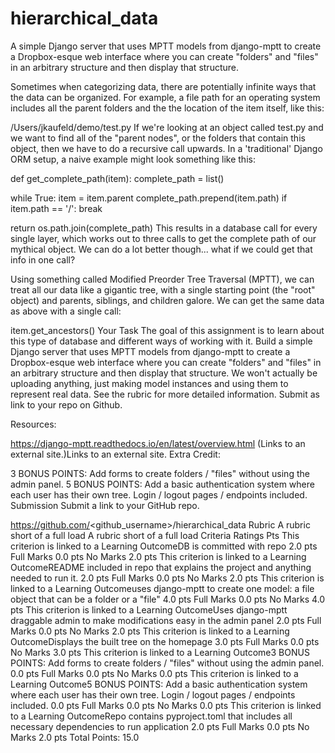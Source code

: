 # hierarchical_data
A simple Django server that uses MPTT models from django-mptt to create a Dropbox-esque web interface where you can create "folders" and "files" in an arbitrary structure and then display that structure.

Sometimes when categorizing data, there are potentially infinite ways that the data can be organized. For example, a file path for an operating system includes all the parent folders and the the location of the item itself, like this:

/Users/jkaufeld/demo/test.py
If we're looking at an object called test.py and we want to find all of the "parent nodes", or the folders that contain this object, then we have to do a recursive call upwards. In a 'traditional' Django ORM setup, a naive example might look something like this:

def get_complete_path(item):
  complete_path = list()

  while True:
   item = item.parent
   complete_path.prepend(item.path)
   if item.path == '/':
     break

  return os.path.join(complete_path)
This results in a database call for every single layer, which works out to three calls to get the complete path of our mythical object. We can do a lot better though... what if we could get that info in one call?

Using something called Modified Preorder Tree Traversal (MPTT), we can treat all our data like a gigantic tree, with a single starting point (the "root" object) and parents, siblings, and children galore. We can get the same data as above with a single call:

item.get_ancestors()
Your Task
The goal of this assignment is to learn about this type of database and different ways of working with it. Build a simple Django server that uses MPTT models from django-mptt to create a Dropbox-esque web interface where you can create "folders" and "files" in an arbitrary structure and then display that structure. We won't actually be uploading anything, just making model instances and using them to represent real data. See the rubric for more detailed information. Submit as link to your repo on Github.

Resources:

https://django-mptt.readthedocs.io/en/latest/overview.html (Links to an external site.)Links to an external site.
Extra Credit:

3 BONUS POINTS: Add forms to create folders / "files" without using the admin panel.
5 BONUS POINTS: Add a basic authentication system where each user has their own tree. Login / logout pages / endpoints included.
Submission
Submit a link to your GitHub repo.

https://github.com/<github_username>/hierarchical_data
Rubric
A rubric short of a full load
A rubric short of a full load
Criteria	Ratings	Pts
This criterion is linked to a Learning OutcomeDB is committed with repo
2.0 pts
Full Marks
0.0 pts
No Marks
2.0 pts
This criterion is linked to a Learning OutcomeREADME included in repo that explains the project and anything needed to run it.
2.0 pts
Full Marks
0.0 pts
No Marks
2.0 pts
This criterion is linked to a Learning Outcomeuses django-mptt to create one model: a file object that can be a folder or a "file"
4.0 pts
Full Marks
0.0 pts
No Marks
4.0 pts
This criterion is linked to a Learning OutcomeUses django-mptt draggable admin to make modifications easy in the admin panel
2.0 pts
Full Marks
0.0 pts
No Marks
2.0 pts
This criterion is linked to a Learning OutcomeDisplays the built tree on the homepage
3.0 pts
Full Marks
0.0 pts
No Marks
3.0 pts
This criterion is linked to a Learning Outcome3 BONUS POINTS: Add forms to create folders / "files" without using the admin panel.
0.0 pts
Full Marks
0.0 pts
No Marks
0.0 pts
This criterion is linked to a Learning Outcome5 BONUS POINTS: Add a basic authentication system where each user has their own tree. Login / logout pages / endpoints included.
0.0 pts
Full Marks
0.0 pts
No Marks
0.0 pts
This criterion is linked to a Learning OutcomeRepo contains pyproject.toml that includes all necessary dependencies to run application
2.0 pts
Full Marks
0.0 pts
No Marks
2.0 pts
Total Points: 15.0